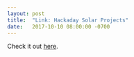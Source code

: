 ```yaml
---
layout: post
title:  "Link: Hackaday Solar Projects"
date:   2017-10-10 08:00:00 -0700
---
```




Check it out <a target="_blank" href="https://hackaday.com/category/solar-hacks/" 
              onclick="ga('send', 'event', 'great-link', 'clicked', 'exit');">here</a>.